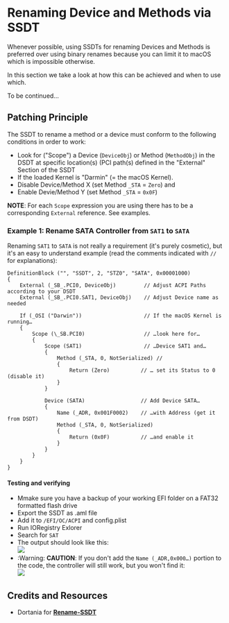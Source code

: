 # Renaming Device and Methods via SSDT

Whenever possible, using SSDTs for renaming Devices and Methods is preferred over using binary renames because you can limit it to macOS which is impossible otherwise.

In this section we take a look at  how this can be achieved and when to use which.

To be continued…

## Patching Principle
The SSDT to rename a method or a device must conform to the following conditions in order to work:

- Look for ("Scope") a Device (`DeviceObj`) or Method (`MethodObj`) in the DSDT at specific location(s) (PCI path(s) defined in the "External" Section of the SSDT
- If the loaded Kernel is "Darmin" (= the macOS Kernel).
- Disable Device/Method X (set Method `_STA` = `Zero`) and
- Enable Devie/Method Y (set Method `_STA` = `0x0F`)

**NOTE**: For each `Scope` expression you are using there has to be a corresponding `External` reference. See examples.

### Example 1: Rename SATA Controller from `SAT1` to `SATA`
Renaming `SAT1` to `SATA` is not really a requirement (it's purely cosmetic), but it's an easy to understand example (read the comments indicated with `//` for explanations):

```asl
DefinitionBlock ("", "SSDT", 2, "STZ0", "SATA", 0x00001000)
{
    External (_SB_.PCI0, DeviceObj)         // Adjust ACPI Paths according to your DSDT
    External (_SB_.PCI0.SAT1, DeviceObj)    // Adjust Device name as needed
    
    If (_OSI ("Darwin"))                    // If the macOS Kernel is running…
    {
        Scope (\_SB.PCI0)                   // …look here for…
        {
            Scope (SAT1)                    // …Device SAT1 and…
            {
                Method (_STA, 0, NotSerialized) // 
                {
                    Return (Zero)          // … set its Status to 0 (disable it)
                }
            }

            Device (SATA)                  // Add Device SATA…
            {   
                Name (_ADR, 0x001F0002)    // …with Address (get it from DSDT)
                Method (_STA, 0, NotSerialized)
                {
                    Return (0x0F)          // …and enable it
                }
            }
        }
    }
}
```

#### Testing and verifying
- Mmake sure you have a backup of your working EFI folder on a FAT32 formatted flash drive
- Export the SSDT as .aml file
- Add it to `/EFI/OC/ACPI` and config.plist
- Run IORegistry Exlorer
- Search for `SAT`
- The output should look like this:</br>![](/Users/5t33z0/Desktop/SATA.png)
- :Warning: **CAUTION**: If you don't add the `Name (_ADR,0x000…)` portion to the code, the controller will still work, but you won't find it:</br>![](/Users/5t33z0/Desktop/SAD.png)

## Credits and Resources
- Dortania for [**Rename-SSDT**](https://github.com/dortania/OpenCore-Install-Guide/blob/master/extra-files/Rename-SSDT.dsl)
